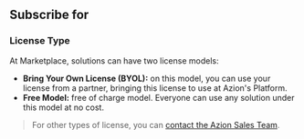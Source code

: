 ## Subscribe for

### License Type

At Marketplace, solutions can have two license models:

- **Bring Your Own License (BYOL):** on this model, you can use your license from a partner, bringing this license to use at Azion's Platform.
- **Free Model:** free of charge model. Everyone can use any solution under this model at no cost.

> For other types of license, you can [contact the Azion Sales Team](https://www.azion.com/en/contact-sales).